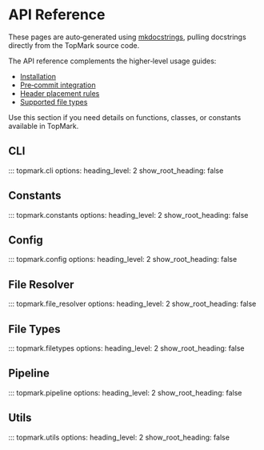<!--
topmark:header:start

  file         : index.md
  file_relpath : docs/api/index.md
  project      : TopMark
  license      : MIT
  copyright    : (c) 2025 Olivier Biot

topmark:header:end
-->

# API Reference

These pages are auto‑generated using [mkdocstrings](https://mkdocstrings.github.io/), pulling
docstrings directly from the TopMark source code.

The API reference complements the higher‑level usage guides:

- [Installation](../install.md)
- [Pre‑commit integration](../usage/pre-commit.md)
- [Header placement rules](../usage/header-placement.md)
- [Supported file types](../usage/filetypes.md)

Use this section if you need details on functions, classes, or constants available in TopMark.

## CLI

::: topmark.cli
options:
heading_level: 2
show_root_heading: false

## Constants

::: topmark.constants
options:
heading_level: 2
show_root_heading: false

## Config

::: topmark.config
options:
heading_level: 2
show_root_heading: false

## File Resolver

::: topmark.file_resolver
options:
heading_level: 2
show_root_heading: false

## File Types

::: topmark.filetypes
options:
heading_level: 2
show_root_heading: false

## Pipeline

::: topmark.pipeline
options:
heading_level: 2
show_root_heading: false

## Utils

::: topmark.utils
options:
heading_level: 2
show_root_heading: false
